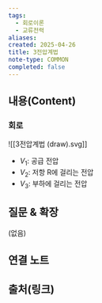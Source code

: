 ```yaml
---
tags:
  - 회로이론
  - 교류전력
aliases: 
created: 2025-04-26
title: 3전압계법
note-type: COMMON
completed: false
---
```


## 내용(Content)

### 회로

![[3전압계법 (draw).svg]]

- $V_{1}$: 공급 전압
- $V_{2}$: 저항 R에 걸리는 전압
- $V_{3}$: 부하에 걸리는 전압





## 질문 & 확장

(없음)

## 연결 노트

## 출처(링크)

